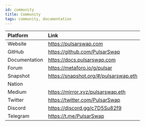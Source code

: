 ```yaml
---
id: community
title: Community
tags: community, documentation
---
```


| Platform      | Link                                    |
| :------------ | :-------------------------------------- |
| Website       | <https://pulsarswap.com>                |
| GitHub        | <https://github.com/PulsarSwap>         |
| Documentation | <https://docs.pulsarswap.com>           |
| Forum         | <https://metaforo.io/g/pulsar>          |
| Snapshot      | <https://snapshot.org/#/pulsarswap.eth> |
| Nation        |                                         |
| Medium        | <https://mirror.xyz/pulsarswap.eth>     |
| Twitter       | <https://twitter.com/PulsarSwap>        |
| Discord       | <https://discord.gg/c7D5Su82f9>         |
| Telegram      | <https://t.me/PulsarSwap>               |
